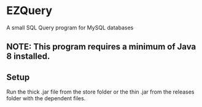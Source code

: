# EZQuery
A small SQL Query program for MySQL databases

NOTE: This program requires a minimum of Java 8 installed.
---
## Setup

Run the thick .jar file from the  store  folder or the thin .jar from the releases folder with the dependent files.
